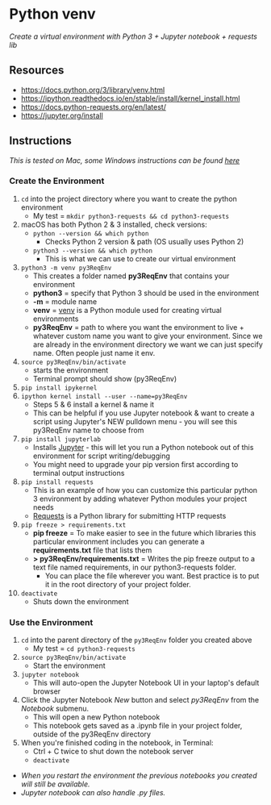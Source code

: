 # Python venv
*Create a virtual environment with Python 3 + Jupyter notebook + requests lib*

## Resources
* https://docs.python.org/3/library/venv.html
* https://ipython.readthedocs.io/en/stable/install/kernel_install.html
* https://docs.python-requests.org/en/latest/
* https://jupyter.org/install

## Instructions
*This is tested on Mac, some Windows instructions can be found [here](https://docs.python.org/3/library/venv.html)*

### Create the Environment
1. `cd` into the project directory where you want to create the python environment
    * My test = `mkdir python3-requests && cd python3-requests`
2. macOS has both Python 2 & 3 installed, check versions:
    * `python --version && which python`
      * Checks Python 2 version & path (OS usually uses Python 2)
    * `python3 --version && which python` 
      * This is what we can use to create our virtual environment
3. `python3 -m venv py3ReqEnv`
    * This creates a folder named **py3ReqEnv** that contains your environment
    * **python3** = specify that Python 3 should be used in the environment
    * **-m** = module name
    * **venv** = [venv](https://docs.python.org/3/library/venv.html) is a Python module used for creating virtual environments
    * **py3ReqEnv** = path to where you want the environment to live + whatever custom name you want to give your environment. Since we are already in the environment directory we want we can just specify name. Often people just name it env.
4. `source py3ReqEnv/bin/activate`
    * starts the environment
    * Terminal prompt should show (py3ReqEnv)
5. `pip install ipykernel`
6. `ipython kernel install --user --name=py3ReqEnv`
    * Steps 5 & 6 install a kernel & name it 
    * This can be helpful if you use Jupyter notebook & want to create a script using Jupyter's NEW pulldown menu - you will see this py3ReqEnv name to choose from
7. `pip install jupyterlab`
    * Installs [Jupyter](https://jupyter.org/index.html) - this will let you run a Python notebook out of this environment for script writing/debugging
    * You might need to upgrade your pip version first according to terminal output instructions
8. `pip install requests`
    * This is an example of how you can customize this particular python 3 environment by adding whatever Python modules your project needs
    * [Requests](https://docs.python-requests.org/en/latest/) is a Python library for submitting HTTP requests
9. `pip freeze > requirements.txt`
    * **pip freeze** = To make easier to see in the future which libraries this particular environment includes you can generate a **requirements.txt** file that lists them
    * **> py3ReqEnv/requirements.txt** = Writes the pip freeze output to a text file named requirements, in our python3-requests folder. 
      * You can place the file wherever you want. Best practice is to put it in the root directory of your project folder.
10. `deactivate`
    * Shuts down the environment

### Use the Environment
1. `cd` into the parent directory of the `py3ReqEnv` folder you created above
    * My test = `cd python3-requests`
2. `source py3ReqEnv/bin/activate`
    * Start the environment
3. `jupyter notebook`
    * This will auto-open the Jupyter Notebook UI in your laptop's default browser
4. Click the Jupyter Notebook *New* button and select *py3ReqEnv* from the *Notebook* submenu.
    * This will open a new Python notebook
    * This notebook gets saved as a .ipynb file in your project folder, outside of the py3ReqEnv directory
5. When you're finished coding in the notebook, in Terminal:
    * Ctrl + C twice to shut down the notebook server
    * `deactivate`

* *When you restart the environment the previous notebooks you created will still be available.*
* *Jupyter notebook can also handle .py files.*